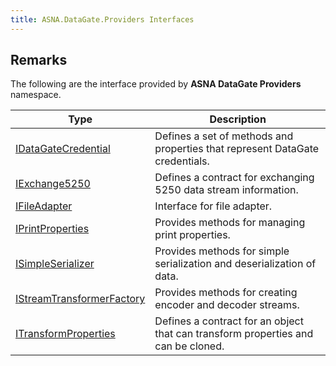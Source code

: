 ```yaml
---
title: ASNA.DataGate.Providers Interfaces
---
```


## Remarks

The following are the interface provided by **ASNA DataGate Providers** namespace.


| Type | Description |
| --- | --- |
| [IDataGateCredential](/reference/datagate/datagate-providers/i-datagate-credential.html) | Defines a set of methods and properties that represent DataGate credentials. |
| [IExchange5250](/reference/datagate/datagate-providers/i-exchange5250.html) | Defines a contract for exchanging 5250 data stream information. |
| [IFileAdapter](/reference/datagate/datagate-providers/i-file-adapter.html) | Interface for file adapter. |
| [IPrintProperties](/reference/datagate/datagate-providers/i-print-properties.html) | Provides methods for managing print properties. |
| [ISimpleSerializer](/reference/datagate/datagate-providers/i-simple-serializer.html) | Provides methods for simple serialization and deserialization of data. |
| [IStreamTransformerFactory](/reference/datagate/datagate-providers/i-stream-transformer-factory.html) | Provides methods for creating encoder and decoder streams. |
| [ITransformProperties](/reference/datagate/datagate-providers/i-transform-properties.html) | Defines a contract for an object that can transform properties and can be cloned. |
